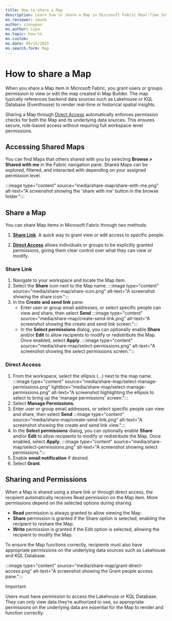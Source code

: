 ```yaml
---
title: How to share a Map 
description: Learn how to share a Map in Microsoft Fabric Real-Time Intelligence.
ms.reviewer: smunk
author: sinnypan
ms.author: sipa
ms.topic: how-to
ms.custom:
ms.date: 09/15/2025
ms.search.form: Map
---
```


# How to share a Map

When you share a Map item in Microsoft Fabric, you grant users or groups permission to view or edit the map created in Map Builder. The map typically references backend data sources such as Lakehouse or KQL Database (Eventhouse) to render real-time or historical spatial insights.

Sharing a Map through [Direct Access](#direct-access) automatically enforces permission checks for both the Map and its underlying data sources. This ensures secure, role-based access without requiring full workspace-level permissions.

## Accessing Shared Maps

You can find Maps that others shared with you by selecting **Browse > Shared with me** in the Fabric navigation pane. Shared Maps can be explored, filtered, and interacted with depending on your assigned permission level.

:::image type="content" source="media/share-map/share-with-me.png" alt-text="A screenshot showing the 'share with me' button in the browse folder.":::

## Share a Map

You can share Map items in Microsoft Fabric through two methods:

1. [**Share Link**](#share-link). A quick way to grant view or edit access to specific people.

2. [**Direct Access**](#direct-access) allows individuals or groups to be explicitly granted permissions, giving them clear control over what they can view or modify.

### Share Link

1. Navigate to your workspace and locate the Map item.
1. Select the **Share** icon next to the Map name.
  :::image type="content" source="media/share-map/share-icon.png" alt-text="A screenshot showing the share icon.":::
1. In the **Create and send link** pane:
    - Enter user or group email addresses, or select specific people can view and share, then select **Send**
      :::image type="content" source="media/share-map/create-send-link.png" alt-text="A screenshot showing the create and send link screen.":::
    - In the **Select permissions** dialog, you can optionally enable **Share** and/or **Edit** to allow recipients to modify or redistribute the Map. Once enabled, select **Apply**.
      :::image type="content" source="media/share-map/select-permissions.png" alt-text="A screenshot showing the select permissions screen.":::

### Direct Access

1. From the workspace, select the ellipsis (...) next to the map name.
   :::image type="content" source="media/share-map/select-manage-permissions.png" lightbox="media/share-map/select-manage-permissions.png"  alt-text="A screenshot highlighting the ellipsis to select to bring up the 'manage permissions' screen.":::
1. Select **Manage Permissions.**
1. Enter user or group email addresses, or select specific people can view and share, then select **Send**
  :::image type="content" source="media/share-map/create-send-link.png" alt-text="A screenshot showing the create and send link view.":::
1. In the **Select permissions** dialog, you can optionally enable **Share** and/or **Edit** to allow recipients to modify or redistribute the Map. Once enabled, select **Apply**.
  :::image type="content" source="media/share-map/select-permissions.png" alt-text="A screenshot showing select permissions.":::
1. Enable **email notification** if desired.
1. Select **Grant**.

## Sharing and Permissions

When a Map is shared using a share link or through direct access, the recipient automatically receives Read permission on the Map item. More permissions depend on the selected options during sharing:

- **Read** permission is always granted to allow viewing the Map.
- **Share** permission is granted if the Share option is selected, enabling the recipient to reshare the Map.
- **Write** permission is granted if the Edit option is selected, allowing the recipient to modify the Map.

To ensure the Map functions correctly, recipients must also have appropriate permissions on the underlying data sources such as Lakehouse and KQL Database.

:::image type="content" source="media/share-map/grant-direct-access.png" alt-text="A screenshot showing the Grant people access pane.":::

> [!IMPORTANT]
>
> Users must have permission to access the Lakehouse or KQL Database. They can only view data they’re authorized to see, so appropriate permissions on the underlying data are essential for the Map to render and function correctly.
